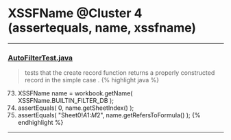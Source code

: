 # XSSFName @Cluster 4 (assertequals, name, xssfname)

***

### [AutoFilterTest.java](https://searchcode.com/codesearch/view/64531325/)
> tests that the create record function returns a properly constructed record in the simple case . 
{% highlight java %}
73. XSSFName name = workbook.getName( XSSFName.BUILTIN_FILTER_DB );
74. assertEquals( 0, name.getSheetIndex() );
75. assertEquals( "Sheet0!$A$1:$M$2", name.getRefersToFormula() );
{% endhighlight %}

***


